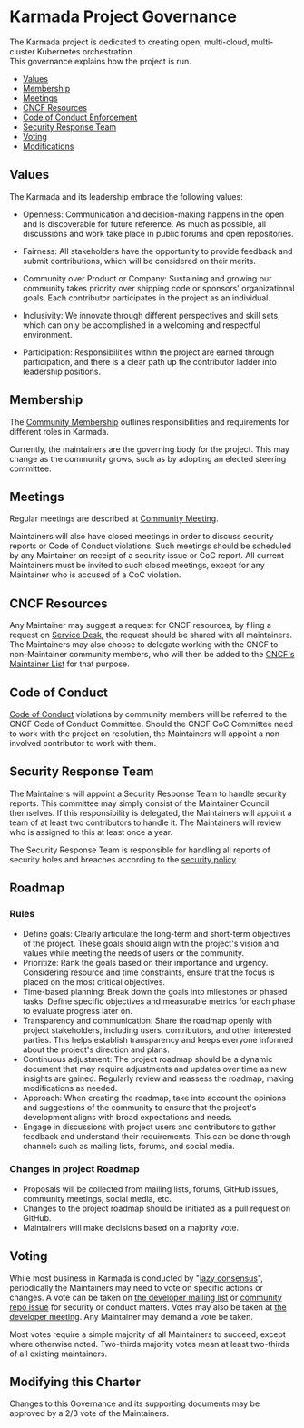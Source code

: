 # Karmada Project Governance

The Karmada project is dedicated to creating open, multi-cloud, multi-cluster
Kubernetes orchestration.  
This governance explains how the project is run.

- [Values](#values)
- [Membership](#membership)
- [Meetings](#meetings)
- [CNCF Resources](#cncf-resources)
- [Code of Conduct Enforcement](#code-of-conduct)
- [Security Response Team](#security-response-team)
- [Voting](#voting)
- [Modifications](#modifying-this-charter)

## Values

The Karmada and its leadership embrace the following values:

* Openness: Communication and decision-making happens in the open and is discoverable for future
  reference. As much as possible, all discussions and work take place in public
  forums and open repositories.

* Fairness: All stakeholders have the opportunity to provide feedback and submit
  contributions, which will be considered on their merits.

* Community over Product or Company: Sustaining and growing our community takes
  priority over shipping code or sponsors' organizational goals. Each
  contributor participates in the project as an individual.

* Inclusivity: We innovate through different perspectives and skill sets, which
  can only be accomplished in a welcoming and respectful environment.

* Participation: Responsibilities within the project are earned through
  participation, and there is a clear path up the contributor ladder into leadership
  positions.

## Membership

The [Community Membership](https://github.com/karmada-io/community/blob/main/community-membership.md)
outlines responsibilities and requirements for different roles in Karmada.

Currently, the maintainers are the governing body for the project. This may 
change as the community grows, such as by adopting an elected steering committee.

## Meetings

Regular meetings are described at [Community Meeting](https://github.com/karmada-io/community/#community-meeting).

Maintainers will also have closed meetings in order to discuss security reports
or Code of Conduct violations. Such meetings should be scheduled by any
Maintainer on receipt of a security issue or CoC report. All current Maintainers
must be invited to such closed meetings, except for any Maintainer who is
accused of a CoC violation.

## CNCF Resources

Any Maintainer may suggest a request for CNCF resources, by filing a request
on [Service Desk](https://cncfservicedesk.atlassian.net/servicedesk/customer/portals),
the request should be shared with all maintainers. The Maintainers may also 
choose to delegate working with the CNCF to non-Maintainer community members, 
who will then be added to the [CNCF's Maintainer List](https://github.com/cncf/foundation/blob/main/project-maintainers.csv)
for that purpose.

## Code of Conduct

[Code of Conduct](./CODE_OF_CONDUCT.md)
violations by community members will be referred to the CNCF Code of Conduct
Committee. Should the CNCF CoC Committee need to work with the project on resolution, the
Maintainers will appoint a non-involved contributor to work with them.

## Security Response Team

The Maintainers will appoint a Security Response Team to handle security reports.
This committee may simply consist of the Maintainer Council themselves.  If this
responsibility is delegated, the Maintainers will appoint a team of at least two 
contributors to handle it. The Maintainers will review who is assigned to this
at least once a year.

The Security Response Team is responsible for handling all reports of security
holes and breaches according to the [security policy](https://github.com/karmada-io/community/blob/main/security-team/SECURITY.md).

## Roadmap
### Rules
- Define goals: Clearly articulate the long-term and short-term objectives of the project. These goals should align with the project's vision and values while meeting the needs of users or the community.
- Prioritize: Rank the goals based on their importance and urgency. Considering resource and time constraints, ensure that the focus is placed on the most critical objectives.
- Time-based planning: Break down the goals into milestones or phased tasks. Define specific objectives and measurable metrics for each phase to evaluate progress later on.
- Transparency and communication: Share the roadmap openly with project stakeholders, including users, contributors, and other interested parties. This helps establish transparency and keeps everyone informed about the project's direction and plans.
- Continuous adjustment: The project roadmap should be a dynamic document that may require adjustments and updates over time as new insights are gained. Regularly review and reassess the roadmap, making modifications as needed.
- Approach: When creating the roadmap, take into account the opinions and suggestions of the community to ensure that the project's development aligns with broad expectations and needs.
- Engage in discussions with project users and contributors to gather feedback and understand their requirements. This can be done through channels such as mailing lists, forums, and social media.

### Changes in project Roadmap
- Proposals will be collected from mailing lists, forums, GitHub issues, community meetings, social media, etc.
- Changes to the project roadmap should be initiated as a pull request on GitHub.
- Maintainers will make decisions based on a majority vote.

## Voting

While most business in Karmada is conducted by "[lazy consensus](https://community.apache.org/committers/lazyConsensus.html)", 
periodically the Maintainers may need to vote on specific actions or changes.
A vote can be taken on [the developer mailing list](https://groups.google.com/forum/#!forum/karmada) or
[community repo issue](https://github.com/karmada-io/community/issues/new/choose) 
for security or conduct matters. Votes may also be taken at [the developer meeting](https://github.com/karmada-io/community/#community-meeting).
Any Maintainer may demand a vote be taken.

Most votes require a simple majority of all Maintainers to succeed, except where
otherwise noted. Two-thirds majority votes mean at least two-thirds of all 
existing maintainers.

## Modifying this Charter

Changes to this Governance and its supporting documents may be approved by 
a 2/3 vote of the Maintainers.
